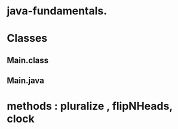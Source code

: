 # java-fundamentals.

# Classes
## Main.class
## Main.java 


# methods : pluralize , flipNHeads, clock 
